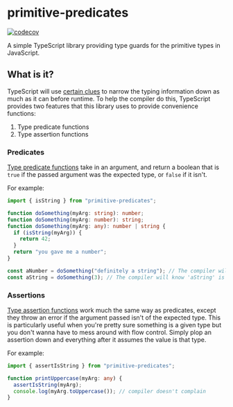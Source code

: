 # primitive-predicates

[![codecov](https://codecov.io/gh/SalmonMode/primitive-predicates/branch/main/graph/badge.svg?token=E28MMT0TC6)](https://codecov.io/gh/SalmonMode/primitive-predicates)

A simple TypeScript library providing type guards for the primitive types in JavaScript.

## What is it?

TypeScript will use [certain clues](https://www.typescriptlang.org/docs/handbook/2/narrowing.html) to narrow the typing
information down as much as it can before runtime. To help the compiler do this, TypeScript provides two features that
this library uses to provide convenience functions:

1. Type predicate functions
2. Type assertion functions

### Predicates

[Type predicate functions](https://www.typescriptlang.org/docs/handbook/2/narrowing.html#using-type-predicates) take in
an argument, and return a boolean that is `true` if the passed argument was the expected type, or `false` if it isn't.

For example:

```typescript
import { isString } from "primitive-predicates";

function doSomething(myArg: string): number;
function doSomething(myArg: number): string;
function doSomething(myArg: any): number | string {
  if (isString(myArg)) {
    return 42;
  }
  return "you gave me a number";
}

const aNumber = doSomething("definitely a string"); // The compiler will know 'aNumber' is a number.
const aString = doSomething(3); // The compiler will know 'aString' is a string.
```

### Assertions

[Type assertion functions](https://www.typescriptlang.org/docs/handbook/release-notes/typescript-3-7.html#assertion-functions)
work much the same way as predicates, except they throw an error if the argument passed isn't of the expected type. This
is particularly useful when you're pretty sure something is a given type but you don't wanna have to mess around with
flow control. Simply plop an assertion down and everything after it assumes the value is that type.

For example:

```typescript
import { assertIsString } from "primitive-predicates";

function printUppercase(myArg: any) {
  assertIsString(myArg);
  console.log(myArg.toUppercase()); // compiler doesn't complain
}
```
